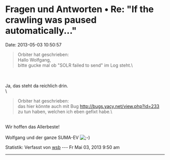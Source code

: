Fragen und Antworten • Re: \"If the crawling was paused automatically\...\"
===========================================================================

Date: 2013-05-03 10:50:57

> <div>
>
> Orbiter hat geschrieben:\
> Hallo Wolfgang,\
> bitte gucke mal ob \"SOLR failed to send\" im Log steht.\
>
> </div>

\
\
Ja, das steht da reichlich drin.\
\

> <div>
>
> Orbiter hat geschrieben:\
> das hier könnte auch mit Bug <http://bugs.yacy.net/view.php?id=233> zu
> tun haben, welchen ich eben gefixt habe.\
>
> </div>

\
Wir hoffen das Allerbeste!\
\
Wolfgang und der ganze SUMA-EV
![;-)](http://forum.yacy-websuche.de/images/smilies/icon_e_wink.gif "Wink")

Statistik: Verfasst von
[wsb](http://forum.yacy-websuche.de/memberlist.php?mode=viewprofile&u=66)
--- Fr Mai 03, 2013 9:50 am

------------------------------------------------------------------------
